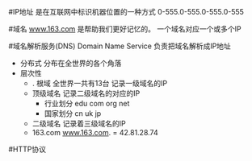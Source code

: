 #IP地址
是在互联网中标识机器位置的一种方式
0-555.0-555.0-555.0-555

#域名
www.163.com
是帮助我们更好记忆的。
一个域名对应一个或多个IP

#域名解析服务(DNS) Domain Name Service
负责把域名解析成IP地址
- 分布式 分布在全世界的各个角落
- 层次性
  - . 根域 全世界一共有13台 记录一级域名的IP
  - 顶级域名 记录二级域名的对应的IP
    - 行业划分 edu com org net
    - 国家划分 cn uk jp
  - 二级域名  记录着三级域名的IP
   - 163.com 
www.163.com. = 42.81.28.74

#HTTP协议




